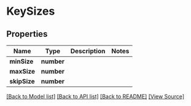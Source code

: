 ﻿# KeySizes


## Properties
Name | Type | Description | Notes
------------ | ------------- | ------------- | -------------
**minSize** | **number** |  | 
**maxSize** | **number** |  | 
**skipSize** | **number** |  | 

[[Back to Model list]](../README.md#documentation-for-models) [[Back to API list]](../README.md#documentation-for-api-endpoints) [[Back to README]](../README.md) [[View Source]](../src/models/keySizes.ts)

